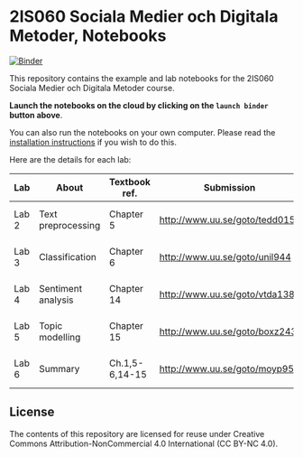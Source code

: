 # 2IS060 Sociala Medier och Digitala Metoder, Notebooks

[![Binder](https://mybinder.org/badge.svg)](https://mybinder.org/v2/gh/UppsalaIM/2IS060/master)

This repository contains the example and lab notebooks for the 2IS060 Sociala Medier och Digitala Metoder course.

**Launch the notebooks on the cloud by clicking on the `launch binder` button above**.

You can also run the notebooks on your own computer. Please read the [installation instructions](INSTALL.md) if you wish to do this.

Here are the details for each lab:

| Lab   | About              | Textbook ref.  | Submission                    | Deadline         |
|-------|--------------------|----------------|-------------------------------|------------------|
| Lab 2 | Text preprocessing | Chapter 5      | http://www.uu.se/goto/tedd015 | 2020-05-12 17:00 |
| Lab 3 | Classification     | Chapter 6      | http://www.uu.se/goto/unil944 | 2020-05-12 17:00 |
| Lab 4 | Sentiment analysis | Chapter 14     | http://www.uu.se/goto/vtda138 | 2020-05-12 17:00 |
| Lab 5 | Topic modelling    | Chapter 15     | http://www.uu.se/goto/boxz243 | 2020-05-12 17:00 |
| Lab 6 | Summary            | Ch.1,5-6,14-15 | http://www.uu.se/goto/moyp959 | 2020-05-12 17:00 |

## License

The contents of this repository are licensed for reuse under Creative Commons Attribution-NonCommercial 4.0 International (CC BY-NC 4.0).
